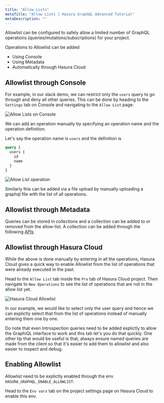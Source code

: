 ```yaml
---
title: "Allow Lists"
metaTitle: "Allow Lists | Hasura GraphQL Advanced Tutorial"
metaDescription: ""
---
```


Allowlist can be configured to safely allow a limited number of GraphQL operations (queries/mutations/subscriptions) for your project.

Operations to Allowlist can be added

- Using Console
- Using Metadata
- Automatically through Hasura Cloud

## Allowlist through Console

For example, in our slack demo, we can restrict only the `users` query to go through and deny all other queries. This can be done by heading to the `Settings` tab on Console and navigating to the `Allow List` page.

![Allow Lists on Console](https://graphql-engine-cdn.hasura.io/learn-hasura/assets/graphql-hasura-advanced/console-allow-lists.png)

We can add an operation manually by specifying an operation name and the operation definition.

Let's say the operation name is `users` and the definition is

```graphql
query {
  users {
    id
    name
  }
}
```

![Allow List operation](https://graphql-engine-cdn.hasura.io/learn-hasura/assets/graphql-hasura-advanced/allow-list-operation.png)

Similarly this can be added via a file upload by manually uploading a graphql file with the list of all operations.

## Allowlist through Metadata

Queries can be stored in collections and a collection can be added to or removed from the allow-list. A collection can be added through the following [APIs](https://hasura.io/docs/1.0/graphql/core/api-reference/schema-metadata-api/query-collections.html#api-query-collections)

## Allowlist through Hasura Cloud

While the above is done manually by entering in all the operations, Hasura Cloud gives a quick way to enable Allowlist from the list of operations that were already executed in the past.

Head to the `Allow List` tab inside the `Pro` tab of Hasura Cloud project. Then navigate to `New Operations` to see the list of operations that are not in the allow list yet.

![Hasura Cloud Allowlist](https://graphql-engine-cdn.hasura.io/learn-hasura/assets/graphql-hasura-advanced/hasura-cloud-allowlist.png)

In our example, we would like to select only the user query and hence we can explictly select that from the list of operations instead of manually entering them one by one.

Do note that even Introspection queries need to be added explictly to allow the GraphiQL interface to work and this tab let's you do that quickly. One other tip that would be useful is that, always ensure named queries are made from the client so that it's easier to add them to allowlist and also easier to inspect and debug.

## Enabling Allowlist

Allowlist need to be explictly enabled through the env `HASURA_GRAPHQL_ENABLE_ALLOWLIST`.

Head to the `Env vars` tab on the project settings page on Hasura Cloud to enable this env.
